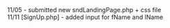 11/05 - submitted new sndLandingPage.php + css file\
11/11 [SignUp.php] - added input for fName and lName
